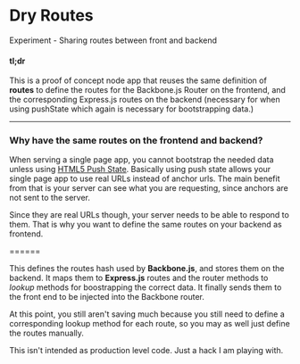 # Dry Routes

Experiment - Sharing routes between front and backend

#### tl;dr

This is a proof of concept node app that reuses the same definition of **routes** to define the routes for the Backbone.js Router on the frontend, and the corresponding Express.js routes on the backend (necessary for when using pushState which again is necessary for bootstrapping data.)

------

### Why have the same routes on the frontend and backend?

When serving a single page app, you cannot bootstrap the needed data unless using [HTML5 Push State](https://developer.mozilla.org/en-US/docs/Web/Guide/API/DOM/Manipulating_the_browser_history#The_pushState().C2.A0method). Basically using push state allows your single page app to use real URLs instead of anchor urls. The main benefit from that is your server can see what you are requesting, since anchors are not sent to the server.

Since they are real URLs though, your server needs to be able to respond to them. That is why you want to define the same routes on your backend as frontend.

======

This defines the routes hash used by **Backbone.js**, and stores them on the backend. It maps them to **Express.js** routes and the router methods to *lookup* methods for boostrapping the correct data. It finally sends them to the front end to be injected into the Backbone router.

At this point, you still aren't saving much because you still need to define a corresponding lookup method for each route, so you may as well just define the routes manually.

This isn't intended as production level code. Just a hack I am playing with.